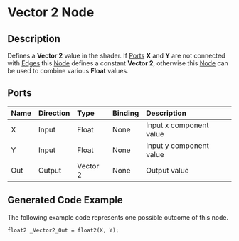 # Vector 2 Node

## Description

Defines a **Vector 2** value in the shader. If [Ports](Port.md) **X** and **Y** are not connected with [Edges](Edge.md) this [Node](Node.md) defines a constant **Vector 2**, otherwise this [Node](Node.md) can be used to combine various **Float** values.

## Ports

| Name        | Direction           | Type  | Binding | Description |
|:------------ |:-------------|:-----|:---|:---|
| X      | Input | Float    | None | Input x component value |
| Y      | Input | Float    | None | Input y component value |
| Out | Output      |    Vector 2 | None | Output value |

## Generated Code Example

The following example code represents one possible outcome of this node.

```
float2 _Vector2_Out = float2(X, Y);
```
